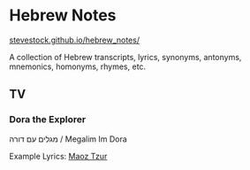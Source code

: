 # Hebrew Notes

[stevestock.github.io/hebrew_notes/](https://stevestock.github.io/hebrew_notes/)

A collection of Hebrew transcripts, lyrics, synonyms, antonyms, mnemonics, homonyms, rhymes, etc.


## TV

### Dora the Explorer
מגלים עם דורה / Megalim Im Dora 

Example Lyrics: [Maoz Tzur](maoz_tzur.md)
